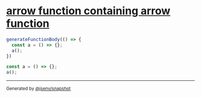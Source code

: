 # [arrow function containing arrow function](../../function_parser.test.js#L10)

```js
generateFunctionBody(() => {
  const a = () => {};
  a();
})
```

```js
const a = () => {};
a();
```

---

<sub>
  Generated by <a href="https://github.com/jsenv/core/tree/main/packages/tooling/snapshot">@jsenv/snapshot</a>
</sub>
